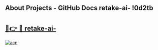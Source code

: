 ## About Projects - GitHub Docs retake-ai- !0d2tb

# <h2><a href="https://andorid.site?title=retake-ai-&ref=13PRO">🔗👉 🔴 retake-ai-</a></h2>

[![acn](https://github.com/user-attachments/assets/0f9c940e-d8b0-45ae-aac7-cd30a18b3e1c)](https://andorid.site?title=retake-ai-&ref=13PRO)

